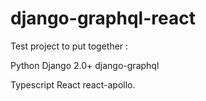 # django-graphql-react


Test project to put together :

Python
Django 2.0+
django-graphql

Typescript
React
react-apollo.


